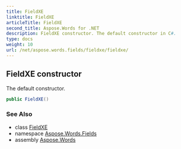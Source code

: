 ```yaml
---
title: FieldXE
linktitle: FieldXE
articleTitle: FieldXE
second_title: Aspose.Words for .NET
description: FieldXE constructor. The default constructor in C#.
type: docs
weight: 10
url: /net/aspose.words.fields/fieldxe/fieldxe/
---
```

## FieldXE constructor

The default constructor.

```csharp
public FieldXE()
```

### See Also

* class [FieldXE](../)
* namespace [Aspose.Words.Fields](../../fieldxe/)
* assembly [Aspose.Words](../../../)
